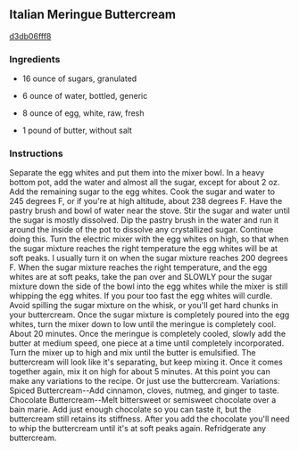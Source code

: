 ## Italian Meringue Buttercream

[d3db06fff8](http://www.food.com/recipe/italian-meringue-buttercream-392421)

### Ingredients

 - 16 ounce of sugars, granulated

 - 6 ounce of water, bottled, generic

 - 8 ounce of egg, white, raw, fresh

 - 1 pound of butter, without salt

### Instructions

Separate the egg whites and put them into the mixer bowl. In a heavy bottom pot, add the water and almost all the sugar, except for about 2 oz. Add the remaining sugar to the egg whites. Cook the sugar and water to 245 degrees F, or if you're at high altitude, about 238 degrees F. Have the pastry brush and bowl of water near the stove. Stir the sugar and water until the sugar is mostly dissolved. Dip the pastry brush in the water and run it around the inside of the pot to dissolve any crystallized sugar. Continue doing this. Turn the electric mixer with the egg whites on high, so that when the sugar mixture reaches the right temperature the egg whites will be at soft peaks. I usually turn it on when the sugar mixture reaches 200 degrees F. When the sugar mixture reaches the right temperature, and the egg whites are at soft peaks, take the pan over and SLOWLY pour the sugar mixture down the side of the bowl into the egg whites while the mixer is still whipping the egg whites. If you pour too fast the egg whites will curdle. Avoid spilling the sugar mixture on the whisk, or you'll get hard chunks in your buttercream. Once the sugar mixture is completely poured into the egg whites, turn the mixer down to low until the meringue is completely cool. About 20 minutes. Once the meringue is completely cooled, slowly add the butter at medium speed, one piece at a time until completely incorporated. Turn the mixer up to high and mix until the butter is emulsified. The buttercream will look like it's separating, but keep mixing it. Once it comes together again, mix it on high for about 5 minutes. At this point you can make any variations to the recipe. Or just use the buttercream. Variations: Spiced Buttercream--Add cinnamon, cloves, nutmeg, and ginger to taste. Chocolate Buttercream--Melt bittersweet or semisweet chocolate over a bain marie. Add just enough chocolate so you can taste it, but the buttercream still retains its stiffness. After you add the chocolate you'll need to whip the buttercream until it's at soft peaks again. Refridgerate any buttercream.